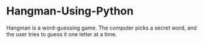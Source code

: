# Hangman-Using-Python
Hangman is a word-guessing game.  The computer picks a secret word, and the user tries to guess it one letter at a time.
